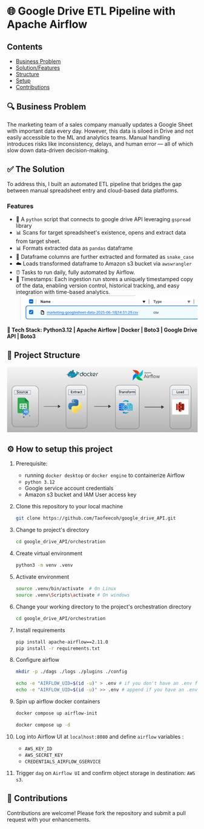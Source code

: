 # 🌐 Google Drive ETL Pipeline with Apache Airflow

## Contents
* [Business Problem](#-business-problem)
* [Solution/Features](#-the-solution)
* [Structure](#-project-structure)
* [Setup](#️-how-to-setup-this-project)
* [Contributions](#-contributions)

## 🔍 Business Problem
The marketing team of a sales company manually updates a Google Sheet with important data every day. However, this data is siloed in Drive and not easily accessible to the ML and analytics teams. Manual handling introduces risks like inconsistency, delays, and human error — all of which slow down data-driven decision-making.

## ✅ The Solution
To address this, I built an automated ETL pipeline that bridges the gap between manual spreadsheet entry and cloud-based data platforms.

### Features
* 🔐 A `python` script that connects to google drive API leveraging `gspread` library
* 📊 Scans for target spreadsheet's existence, opens and extract data from target sheet.
* 📊 Formats extracted data as `pandas` dataframe
* 🧹 Dataframe columns are further extracted and formated as `snake_case`
* ☁️ Loads transformed dataframe to Amazon s3 bucket via `awswrangler`
* ⏰ Tasks to run daily, fully automated by Airflow.
* 📅 Timestamps: Each ingestion run stores a uniquely timestamped copy of the data, enabling version control, historical tracking, and easy integration with time-based analytics.
    ![alt text](assets/image-1.png)

**📌 Tech Stack:  Python3.12 | Apache Airflow | Docker | Boto3 | Google Drive API | Boto3**


## 📁 Project Structure

![alt text](assets/gsheet.drawio.png)

## ⚙️ How to setup this project
1. Prerequisite: 
    * running `docker desktop` or `docker engine` to containerize Airflow
    * `python 3.12`
    * Google service account credentials
    * Amazon s3 bucket and IAM User access key

2. Clone this repository to your local machine
    ```bash
    git clone https://github.com/Taofeecoh/google_drive_API.git
    ```

3. Change to project's directory 
    ```bash
    cd google_drive_API/orchestration
    ```

4. Create virtual environment
    ```bash
    python3 -m venv .venv
    ```

5. Activate environment
    ```bash
    source .venv/bin/activate  # On Linux
    source .venv\Scripts\activate # On windows
    ```

6. Change your working directory to the project's orchestration directory
    ```bash
    cd google_drive_API/orchestration
    ```

7. Install requirements
    ```bash
    pip install apache-airflow==2.11.0
    pip install -r requirements.txt
    ```

8. Configure airflow
    ```bash
    mkdir -p ./dags ./logs ./plugins ./config
    ```

    ```bash                         
    echo -e "AIRFLOW_UID=$(id -u)" > .env # if you don't have an .env file
    echo -e "AIRFLOW_UID=$(id -u)" >> .env # append if you have an .env file
    ```

9. Spin up airflow docker containers
    ```bash
    docker compose up airflow-init 
    ```
    ```bash
    docker compose up -d
    ```

10. Log into Airflow UI at `localhost:8080` and define `airflow` variables : 
    * `AWS_KEY_ID`
    * `AWS_SECRET_KEY`
    * `CREDENTIALS_AIRFLOW_GSERVICE`

11. Trigger `dag` on `Airflow UI` and confirm object storage in destination: `AWS s3`.

## 🤝 Contributions
Contributions are welcome! Please fork the repository and submit a pull request with your enhancements.
